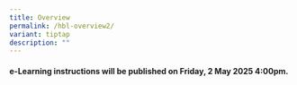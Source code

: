 ```yaml
---
title: Overview
permalink: /hbl-overview2/
variant: tiptap
description: ""
---
```

<h4><strong>e-Learning instructions will be published on Friday, 2 May 2025 4:00pm.</strong></h4>
<p></p>